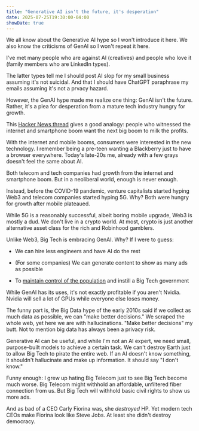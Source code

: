 ```yaml
---
title: "Generative AI isn't the future, it's desperation"
date: 2025-07-25T19:30:00-04:00
showDate: true
---
```


We all know about the Generative AI hype so I won't introduce it here. We also
know the criticisms of GenAI so I won't repeat it here.

I've met many people who are against AI (creatives) and people who love it
(family members who are LinkedIn types).

The latter types tell me I should post AI slop for my small business assuming
it's not suicidal. And that I should have ChatGPT paraphrase my emails assuming
it's not a prvacy hazard.

However, the GenAI hype made me realize one thing: GenAI isn't the future.
Rather, it's a plea for desperation from a mature tech industry hungry for
growth.

This [Hacker News thread](https://news.ycombinator.com/item?id=43836533)
gives a good analogy: people who witnessed the internet and smartphone boom
want the next big boom to milk the profits.

With the internet and mobile booms, consumers were interested in the new
technology. I remember being a pre-teen wanting a Blackberry just to have a
browser everywhere. Today's late-20s me, already with a few grays doesn't feel
the same about AI.

Both telecom and tech companies had growth from the internet and smartphone
boom. But in a neoliberal world, enough is never enough.

Instead, before the COVID-19 pandemic, venture capitalists started hyping Web3
and telecom companies started hyping 5G. Why? Both were hungry for growth after
mobile plateaued.

While 5G is a reasonably successful, albeit boring mobile upgrade, Web3 is
mostly a dud. We don't live in a crypto world. At most, crypto is just another
alternative asset class for the rich and Robinhood gamblers.

Unlike Web3, Big Tech is embracing GenAI. Why? If I were to guess:

 * We can hire less engineers and have AI do the rest

 * (For some companies) We can generate content to show as many ads as possible

 * To [maintain control of the population](https://www.theverge.com/decoder-podcast-with-nilay-patel/707010/gil-duran-the-nerd-reich-tech-billionaires-authoritarianism-dictator) and instill a Big Tech government

While GenAI has its uses, it's not exactly profitable if you aren't Nvidia.
Nvidia will sell a lot of GPUs while everyone else loses money.

The funny part is, the Big Data hype of the early 2010s said if we collect as
much data as possible, we can "make better decisions." We scraped the whole
web, yet here we are with hallucinations. "Make better decisions" my butt.
Not to mention big data has always been a privacy risk.

Generative AI can be useful, and while I'm not an AI expert, we need small,
purpose-built models to achieve a certain task. We can't destroy Earth just to
allow Big Tech to pirate the entire web. If an AI doesn't know something, it
shouldn't hallucinate and make up information. It should say "I don't know."

Funny enough: I grew up hating Big Telecom just to see Big Tech become much
worse. Big Telecom might withhold an affordable, unfiltered fiber connection
from us. But Big Tech will withhold basic civil rights to show us more ads.

And as bad of a CEO Carly Fiorina was, she *destroyed* HP. Yet modern tech CEOs
make Fiorina look like Steve Jobs. At least she didn't destroy democracy.
